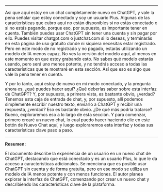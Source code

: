 
---

Así que aquí estoy en un chat completamente nuevo en ChatGPT, y vale la pena señalar que estoy conectado y soy un usuario Plus. Algunas de las características que cubro aquí no están disponibles si no estás conectado o si no estás pagando, porque eso, por supuesto, es importante tener en cuenta. También puedes usar ChatGPT sin tener una cuenta y sin pagar por ello. Puedes visitar chatgpt.com o justchat.com si lo deseas, y terminarás en esta página de uso gratuito donde ni siquiera necesitas estar registrado. Pero en este modo de no registrado y no pagado, estarás utilizando un modelo de IA menos capaz. No ves la versión del modelo aquí, al menos en este momento en que estoy grabando esto. No sabes qué modelo estarás usando, pero será uno menos potente, y no tendrás acceso a todas las características que te mostraré en esta sección. Así que eso es algo que vale la pena tener en cuenta.

Y por lo tanto, aquí estoy de nuevo en mi modo conectado, y la pregunta ahora es, ¿qué puedes hacer aquí? ¿Qué deberías saber sobre esta interfaz de ChatGPT? Y, por supuesto, a primera vista, es bastante obvio, ¿verdad? Tenemos esta caja de entrada de chat, y, por supuesto, allí podemos simplemente escribir nuestro texto, enviarlo a ChatGPT y recibir una respuesta, ¿verdad? Eso es bastante obvio. ¿De qué más podría tratarse? Bueno, exploraremos eso a lo largo de esta sección. Y para comenzar, primero crearé un nuevo chat, lo cual puedo hacer haciendo clic en este botón de Nuevo Chat aquí, y luego exploraremos esta interfaz y todas sus características clave paso a paso.

---

**Resumen:**

El documento describe la experiencia de un usuario en un nuevo chat de ChatGPT, destacando que está conectado y es un usuario Plus, lo que le da acceso a características adicionales. Se menciona que es posible usar ChatGPT sin cuenta y de forma gratuita, pero en ese modo se utiliza un modelo de IA menos potente y con menos funciones. El autor planea explorar la interfaz de ChatGPT, comenzando por crear un nuevo chat y describiendo las características clave de la plataforma.